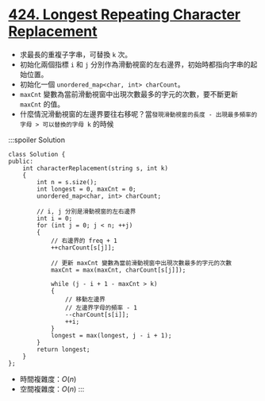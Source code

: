 # [424\. Longest Repeating Character Replacement](https://leetcode.com/problems/longest-repeating-character-replacement/)

- 求最長的重複子字串，可替換 `k` 次。
- 初始化兩個指標 `i` 和 `j` 分別作為滑動視窗的左右邊界，初始時都指向字串的起始位置。
- 初始化一個 `unordered_map<char, int> charCount`。
- `maxCnt` 變數為當前滑動視窗中出現次數最多的字元的次數，要不斷更新 `maxCnt` 的值。
- 什麼情況滑動視窗的左邊界要往右移呢？當`發現滑動視窗的長度 - 出現最多頻率的字母 > 可以替換的字母 k` 的時候

:::spoiler Solution
```cpp=
class Solution {
public:
    int characterReplacement(string s, int k)
    {
        int n = s.size();
        int longest = 0, maxCnt = 0;
        unordered_map<char, int> charCount;

        // i, j 分別是滑動視窗的左右邊界
        int i = 0;
        for (int j = 0; j < n; ++j)
        {
            // 右邊界的 freq + 1
            ++charCount[s[j]];
            
            // 更新 maxCnt 變數為當前滑動視窗中出現次數最多的字元的次數
            maxCnt = max(maxCnt, charCount[s[j]]);
            
            while (j - i + 1 - maxCnt > k)
            {
                // 移動左邊界
                // 左邊界字母的頻率 - 1
                --charCount[s[i]];
                ++i;
            }
            longest = max(longest, j - i + 1);
        }
        return longest;
    }
};
```
- 時間複雜度：$O(n)$
- 空間複雜度：$O(n)$
:::
